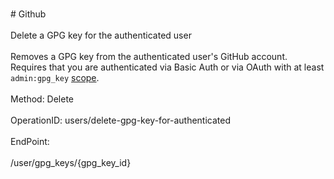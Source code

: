 <br>#     Github</br>
<br>Delete a GPG key for the authenticated user</br>
<br>Removes a GPG key from the authenticated user's GitHub account. Requires that you are authenticated via Basic Auth or via OAuth with at least `admin:gpg_key` [scope](https://developer.github.com/apps/building-oauth-apps/understanding-scopes-for-oauth-apps/).</br>
<br>Method: Delete</br>
<br>OperationID: users/delete-gpg-key-for-authenticated</br>
<br>EndPoint:</br>
<br>/user/gpg_keys/{gpg_key_id}</br>
